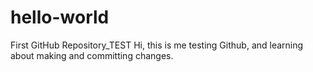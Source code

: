# hello-world
First GitHub Repository_TEST
Hi, this is me testing Github, and learning about making and committing changes.
